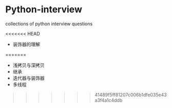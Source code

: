 # Python-interview
collections of python interview questions

<<<<<<< HEAD
- 装饰器的理解


=======
- 浅拷贝与深拷贝
- 继承
- 迭代器与装饰器
- 多线程
>>>>>>> 41489f5ff81207c006b1dfe035e43a3f4a1c4ddb
